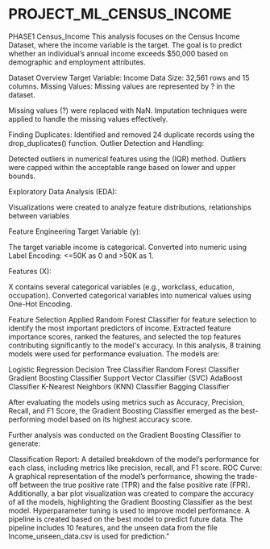 # PROJECT_ML_CENSUS_INCOME

PHASE1 Census_Income
This analysis focuses on the Census Income Dataset, where the income variable is the target. The goal is to predict whether an individual’s annual income exceeds $50,000 based on demographic and employment attributes.

Dataset Overview Target Variable: Income Data Size: 32,561 rows and 15 columns. Missing Values: Missing values are represented by ? in the dataset.

Missing values (?) were replaced with NaN. Imputation techniques were applied to handle the missing values effectively.

Finding Duplicates: Identified and removed 24 duplicate records using the drop_duplicates() function. Outlier Detection and Handling:

Detected outliers in numerical features using the (IQR) method. Outliers were capped within the acceptable range based on lower and upper bounds.

Exploratory Data Analysis (EDA):

Visualizations were created to analyze feature distributions, relationships between variables

Feature Engineering Target Variable (y):

The target variable income is categorical. Converted into numeric using Label Encoding: <=50K as 0 and >50K as 1.

Features (X):

X contains several categorical variables (e.g., workclass, education, occupation). Converted categorical variables into numerical values using One-Hot Encoding.

Feature Selection Applied Random Forest Classifier for feature selection to identify the most important predictors of income. Extracted feature importance scores, ranked the features, and selected the top features contributing significantly to the model's accuracy. In this analysis, 8 training models were used for performance evaluation. The models are:

Logistic Regression Decision Tree Classifier Random Forest Classifier Gradient Boosting Classifier Support Vector Classifier (SVC) AdaBoost Classifier K-Nearest Neighbors (KNN) Classifier Bagging Classifier

After evaluating the models using metrics such as Accuracy, Precision, Recall, and F1 Score, the Gradient Boosting Classifier emerged as the best-performing model based on its highest accuracy score.

Further analysis was conducted on the Gradient Boosting Classifier to generate:

Classification Report: A detailed breakdown of the model’s performance for each class, including metrics like precision, recall, and F1 score. ROC Curve: A graphical representation of the model’s performance, showing the trade-off between the true positive rate (TPR) and the false positive rate (FPR). Additionally, a bar plot visualization was created to compare the accuracy of all the models, highlighting the Gradient Boosting Classifier as the best model. Hyperparameter tuning is used to improve model performance. A pipeline is created based on the best model to predict future data. The pipeline includes 10 features, and the unseen data from the file Income_unseen_data.csv is used for prediction."
